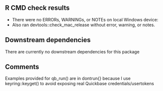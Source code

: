 ## R CMD check results
* There were no ERRORs, WARNINGs, or NOTEs on local Windows device:
* Also ran devtools::check_mac_release without error, warning, or notes.

## Downstream dependencies
There are currently no downstream dependencies for this package

## Comments
Examples provided for qb_run() are in dontrun{} because I use keyring::keyget()
to avoid exposing real Quickbase credentials/usertokens
